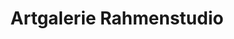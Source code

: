---
title: "Artgalerie Rahmenstudio"
url: /garmisch-partenkirchen/artgalerie-rahmenstudio/
shop: Rahmen
---
